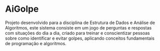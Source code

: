 # AiGolpe
Projeto desenvolvido para a disciplina de Estrutura de Dados e Análise de Algoritmos, este sistema consiste em um jogo de perguntas e respostas com situações do dia a dia, criado para treinar e conscientizar pessoas sobre como identificar e evitar golpes, aplicando conceitos fundamentais de programação e algoritmos.
